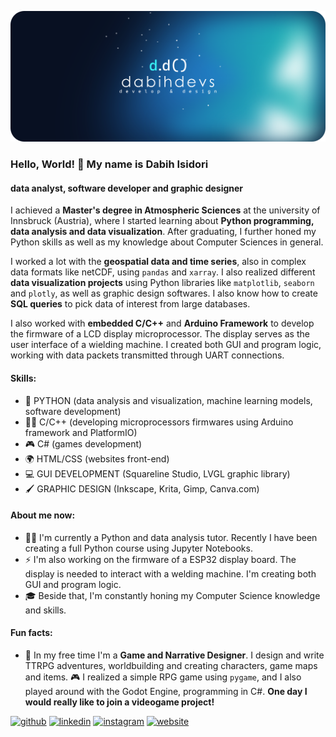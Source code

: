 ![Data analyst, software developer and graphic designer](https://github.com/dabihdevs/dabihdevs/blob/main/logo-banner.png?raw=true)

### Hello, World! 👋 My name is Dabih Isidori
#### data analyst, software developer and graphic designer

I achieved a **Master's degree in Atmospheric Sciences** at the university of Innsbruck (Austria), where I started learning about **Python programming, data analysis and data visualization**. After graduating, I further honed my Python skills as well as my knowledge about Computer Sciences in general.

I worked a lot with the **geospatial data and time series**, also in complex data formats like netCDF, using ```pandas``` and ```xarray```. I also realized different **data visualization projects** using Python libraries like ```matplotlib```, ```seaborn``` and ```plotly```, as well as graphic design softwares. I also know how to create **SQL queries** to pick data of interest from large databases.

I also worked with **embedded C/C++** and **Arduino Framework** to develop the firmware of a LCD display microprocessor. The display serves as the user interface of a wielding machine. I created both GUI and program logic, working with data packets transmitted through UART connections.


#### Skills:
- 🐍 PYTHON (data analysis and visualization, machine learning models, software development)
- 👨‍💻 C/C++ (developing microprocessors firmwares using Arduino framework and PlatformIO)
- 🎮 C# (games development)
- 🌍 HTML/CSS (websites front-end)
- 💻 GUI DEVELOPMENT (Squareline Studio, LVGL graphic library)
- 🖌 GRAPHIC DESIGN (Inkscape, Krita, Gimp, Canva.com)

#### About me now:
- 👨‍🏫 I'm currently a Python and data analysis tutor. Recently I have been creating a full Python course using Jupyter Notebooks.
- ⚡ I'm also working on the firmware of a ESP32 display board. The display is needed to interact with a welding machine. I'm creating both GUI and program logic.
- 🎓 Beside that, I'm constantly honing my Computer Science knowledge and skills.

 #### Fun facts:
 - 🐉 In my free time I'm a **Game and Narrative Designer**. I design and write TTRPG adventures, worldbuilding and creating characters, game maps and items.
   🎮 I realized a simple RPG game using ```pygame```, and I also played around with the Godot Engine, programming in C#. **One day I would really like to join a videogame project!**


[<img src='https://cdn.jsdelivr.net/npm/simple-icons@3.0.1/icons/github.svg' alt='github' height='40'>](https://github.com/dabihdevs)  [<img src='https://cdn.jsdelivr.net/npm/simple-icons@3.0.1/icons/linkedin.svg' alt='linkedin' height='40'>](https://www.linkedin.com/in/dabih-isidori-5685ab150/)  [<img src='https://cdn.jsdelivr.net/npm/simple-icons@3.0.1/icons/instagram.svg' alt='instagram' height='40'>](https://www.instagram.com/lumoredelcielo/)  [<img src='https://cdn.jsdelivr.net/npm/simple-icons@3.0.1/icons/icloud.svg' alt='website' height='40'>](https://lumoredelcielo.com/)  



<!--
**dabihdevs/dabihdevs** is a ✨ _special_ ✨ repository because its `README.md` (this file) appears on your GitHub profile.

Here are some ideas to get you started:

- 🔭 I’m currently working on ...
- 🌱 I’m currently learning ...
- 👯 I’m looking to collaborate on ...
- 🤔 I’m looking for help with ...
- 💬 Ask me about ...
- 📫 How to reach me: ...
- 😄 Pronouns: ...
- ⚡ Fun fact: ...
-->
